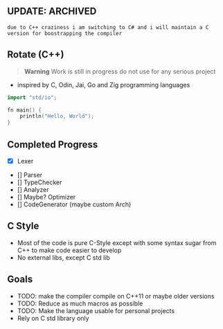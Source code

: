## UPDATE: ARCHIVED
    due to C++ craziness i am switching to C# and i will maintain a C version for boostrapping the compiler



## Rotate (C++)
> **Warning** Work is still in progress do not use for any serious project 
- inspired by C, Odin, Jai, Go and Zig programming languages

```cpp
import "std/io";

fn main() {
    println("Hello, World"); 
}
```


## Completed Progress
- [x] Lexer
- [] Parser
- [] TypeChecker 
- [] Analyzer 
- [] Maybe? Optimizer
- [] CodeGenerator (maybe custom Arch) 

## C Style 
- Most of the code is pure C-Style except with some syntax sugar from C++ to make code easier to develop
- No external libs, except C std lib


## Goals
- TODO: make the compiler compile on C++11 or maybe older versions
- TODO: Reduce as much macros as possible
- TODO: Make the language usable for personal projects 
- Rely on C std library only
